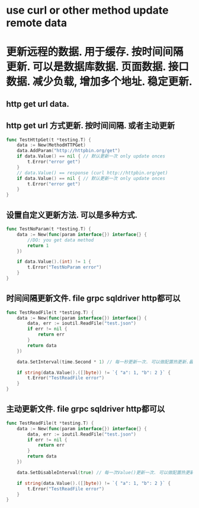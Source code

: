 # use curl or other method update remote data
# 更新远程的数据. 用于缓存. 按时间间隔更新. 可以是数据库数据. 页面数据. 接口数据. 减少负载, 增加多个地址. 稳定更新.


## http get url data. 
## http get url 方式更新. 按时间间隔. 或者主动更新
```go 
func TestHttpGet(t *testing.T) {
	data := New(MethodHTTPGet)
	data.AddParam("http://httpbin.org/get")
	if data.Value() == nil { // 默认更新一次 only update onces
		t.Error("error get")
	}
	// data.Value() == response (curl http://httpbin.org/get)
	if data.Value() == nil { // 默认更新一次 only update onces
		t.Error("error get")
	}
}
```

## 设置自定义更新方法. 可以是多种方式.
```go 
func TestNoParam(t *testing.T) {
	data := New(func(param interface{}) interface{} {
		//DO: you get data method
		return 1
	})

	if data.Value().(int) != 1 {
		t.Error("TestNoParam error")
	}
}
```

## 时间间隔更新文件. file grpc sqldriver http都可以
```go 
func TestReadFile(t *testing.T) {
	data := New(func(param interface{}) interface{} {
		data, err := ioutil.ReadFile("test.json")
		if err != nil {
			return err
		}
		return data
	})

	data.SetInterval(time.Second * 1) // 每一秒更新一次. 可以做配置热更新.最好的还是用fsnotify

	if string(data.Value().([]byte)) != `{ "a": 1, "b": 2 }` {
		t.Error("TestReadFile error")
	}
}
```

## 主动更新文件. file grpc sqldriver http都可以
```go 
func TestReadFile(t *testing.T) {
	data := New(func(param interface{}) interface{} {
		data, err := ioutil.ReadFile("test.json")
		if err != nil {
			return err
		}
		return data
	})

	data.SetDisableInterval(true) // 每一次Value()更新一次. 可以做配置热更新.最好的还是用fsnotify

	if string(data.Value().([]byte)) != `{ "a": 1, "b": 2 }` {
		t.Error("TestReadFile error")
	}
}
```


